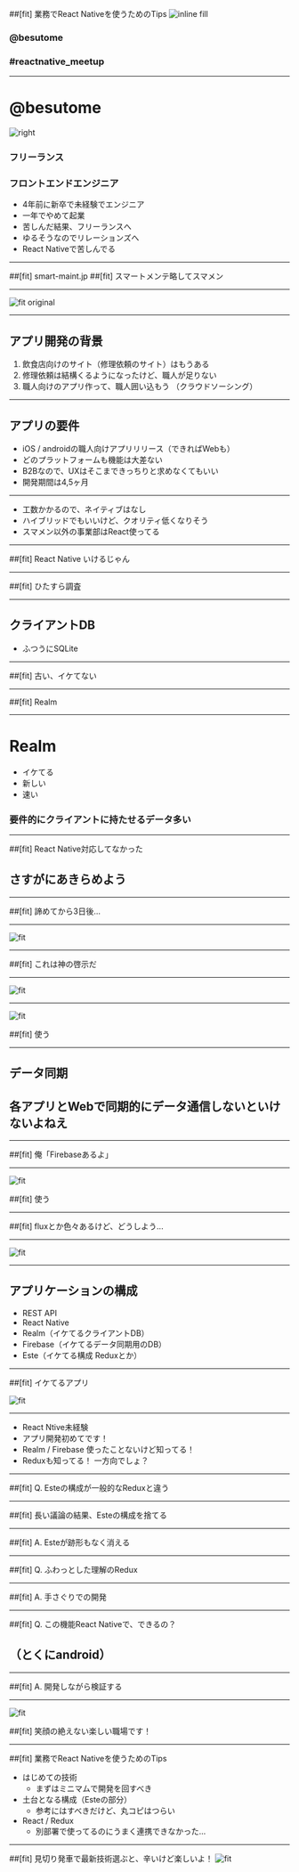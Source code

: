 ##[fit] 業務でReact Nativeを使うためのTips
![inline fill](./reactnative.png)

### @besutome

### #reactnative_meetup

---

# @besutome
![right](./profile.png)

### フリーランス 
### フロントエンドエンジニア

+ 4年前に新卒で未経験でエンジニア
+ 一年でやめて起業
+ 苦しんだ結果、フリーランスへ
+ ゆるそうなのでリレーションズへ
+ React Nativeで苦しんでる

---

##[fit] smart-maint.jp
##[fit] スマートメンテ略してスマメン

---

![fit original](./flow.png)

---

## アプリ開発の背景


1. 飲食店向けのサイト（修理依頼のサイト）はもうある
2. 修理依頼は結構くるようになったけど、職人が足りない
3. 職人向けのアプリ作って、職人囲い込もう
  （クラウドソーシング）

---

## アプリの要件

+ iOS / androidの職人向けアプリリリース（できればWebも）
+ どのプラットフォームも機能は大差ない
+ B2Bなので、UXはそこまできっちりと求めなくてもいい
+ 開発期間は4,5ヶ月

---

+ 工数かかるので、ネイティブはなし
+ ハイブリッドでもいいけど、クオリティ低くなりそう
+ スマメン以外の事業部はReact使ってる

---

##[fit] React Native いけるじゃん

---

##[fit] ひたすら調査

---

## クライアントDB

+ ふつうにSQLite

---

##[fit] 古い、イケてない

---

##[fit] Realm

---

# Realm

+ イケてる
+ 新しい
+ 速い

### 要件的にクライアントに持たせるデータ多い

---

##[fit] React Native対応してなかった

## さすがにあきらめよう

---

##[fit] 諦めてから3日後...

---

![fit](./realm.png)

---

##[fit] これは神の啓示だ

---

![fit](./yes.jpg)

---

![fit](./yes.jpg)

##[fit] 使う

---

## データ同期

## 各アプリとWebで同期的にデータ通信しないといけないよねえ

---

##[fit] 俺「Firebaseあるよ」

---

![fit](./yes.jpg)

##[fit] 使う

---

##[fit] fluxとか色々あるけど、どうしよう...

---

![fit](./este.png)

---

## アプリケーションの構成

+ REST API
+ React Native
+ Realm（イケてるクライアントDB）
+ Firebase（イケてるデータ同期用のDB）
+ Este（イケてる構成 Reduxとか）

---

##[fit] イケてるアプリ

![fit](./smart-maint.png)

---

+ React Ntive未経験
+ アプリ開発初めてです！
+ Realm / Firebase 使ったことないけど知ってる！
+ Reduxも知ってる！ 一方向でしょ？

---

##[fit] Q. Esteの構成が一般的なReduxと違う

---

##[fit] 長い議論の結果、Esteの構成を捨てる

---

##[fit] A. Esteが跡形もなく消える

---

##[fit] Q. ふわっとした理解のRedux

---

##[fit] A. 手さぐりでの開発

---

##[fit] Q. この機能React Nativeで、できるの？
## （とくにandroid）

---

##[fit] A. 開発しながら検証する

---

![fit](./workspace.jpg)

##[fit] 笑顔の絶えない楽しい職場です！

---

##[fit] 業務でReact Nativeを使うためのTips

+ はじめての技術
  + まずはミニマムで開発を回すべき
+ 土台となる構成（Esteの部分）
  + 参考にはすべきだけど、丸コピはつらい
+ React / Redux
  + 別部署で使ってるのにうまく連携できなかった...

---

##[fit] 見切り発車で最新技術選ぶと、辛いけど楽しいよ！
![fit](./smart-maint.png)
